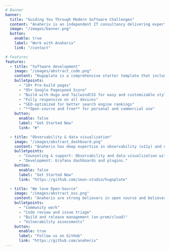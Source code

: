 ```yaml
---
# Banner
banner:
  title: "Guiding You Through Modern Software Challenges"
  content: "Anaherix is an independent IT consultancy delivering expertise in backend engineering, observability, and open-source - Let’s build reliable software together."
  image: "/images/banner.png"
  button:
    enable: true
    label: "Work with Anaherix"
    link: "/contact"

# Features
features:
  - title: "Software development"
    image: "/images/abstract_code.png"
    content: "Hugoplate is a comprehensive starter template that includes everything you need to get started with your Hugo project. What's Included in Hugoplate"
    bulletpoints:
      - "10+ Pre-build pages"
      - "95+ Google Pagespeed Score"
      - "Build with Hugo and TailwindCSS for easy and customizable styling"
      - "Fully responsive on all devices"
      - "SEO-optimized for better search engine rankings"
      - "**Open-source and free** for personal and commercial use"
    button:
      enable: false
      label: "Get Started Now"
      link: "#"

  - title: "Observability & data visualization"
    image: "/images/abstract_dashboard.png"
    content: "Anaherix has deep expertise in observability (o11y) and data visualization as a former open-source maintainer of Grafana. We can provide counseling and support to help you and your company understand the health and state of your applications and infrastructure by unifying your observability and telemetry under a single pane of glass. We can help with the following:"
    bulletpoints:
      - "Counseling & support: Observability and data visualization with Grafana, Prometheus and OpenTelemetry."
      - "Development: Grafana dashboards and plugins."
    button:
      enable: false
      label: "Get Started Now"
      link: "https://github.com/zeon-studio/hugoplate"

  - title: "We love Open-Source"
    image: "/images/abstract_oss.png"
    content: "Anaherix are strong believers in open source and believes that software are built better together, creating a more open and secure world to live in. We have long experience with open source collaborative development of a widely used and popular software and ecosystem."
    bulletpoints:
      - "Community work"
      - "Code review and issue triage"
      - "Build and release management (on-prem/cloud)"
      - "Vulnerability assessments"
    button:
      enable: true
      label: "Follow us on GitHub"
      link: "https://github.com/anaherix"
---
```

